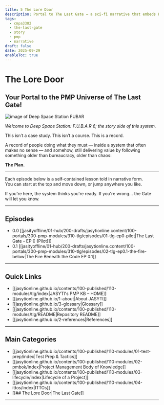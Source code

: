 ```yaml
---
title: 5 The Lore Door
description: Portal to The Last Gate — a sci-fi narrative that embeds PMP principles into story form.
tags:
  - cmpa3302
  - the-last-gate
  - story
  - pmp
  - narrative
draft: false
date: 2025-09-29
enableToc: true
---
```


# The Lore Door  
## Your Portal to the PMP Universe of The Last Gate!
![image of Deep Space Station FUBAR](jasytionline.github.io/assets/images/tlg/fubar6.png)

*Welcome to Deep Space Station: F.U.B.A.R 6; the story side of this system.*

This isn’t a case study. This isn’t a course. This is a record.

A record of people doing what they must — inside a system that often makes no sense — and somehow, still delivering value by following something older than bureaucracy, older than chaos:

**The Plan.**

---

Each episode below is a self-contained lesson told in narrative form.  
You can start at the top and move down, or jump anywhere you like.

If you're here, the system thinks you're ready. If you're wrong... the Gate will let you know.

---

## Episodes

- 0.0 [[jasityoffline/01-hub/200-drafts/jasytionline.content/100-portals/300-pmp-modules/310-tlg/episodes/01-tlg-ep0-pilot|The Last Gate - EP 0 (Pilot)]]
- 0.1 [[jasityoffline/01-hub/200-drafts/jasytionline.content/100-portals/300-pmp-modules/310-tlg/episodes/02-tlg-ep0.1-the-fire-below|The Fire Beneath the Code EP 0.1]]

---
## Quick Links
- [[jasytionline.github.io/contents/100-published/110-modules/tlg/index|JASYTI's PMP KB – HOME]]
- [[jasytionline.github.io/1-about|About JASYTI]]
- [[jasytionline.github.io/3-glossary|Glossary]]
- [[jasytionline.github.io/contents/100-published/110-modules/tlg/README|Repository README]]
- [[jasytionline.github.io/2-references|References]]

---
## Main Categories
- [[jasytionline.github.io/contents/100-published/110-modules/01-test-prep/index|Test Prep & Tactics]]
- [[jasytionline.github.io/contents/100-published/110-modules/02-pmbok/index|Project Management Body of Knowledge]]
- [[jasytionline.github.io/contents/100-published/110-modules/03-lifecycle/index|Lifecycle of a Project]]
- [[jasytionline.github.io/contents/100-published/110-modules/04-ittos/index|ITTOs]]
- [[## The Lore Door|The Last Gate]]

---

